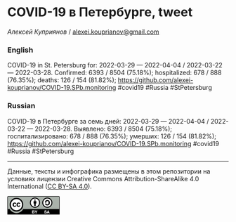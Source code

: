 COVID-19 в Петербурге, tweet
============================

*Алексей Куприянов* /
<a href="mailto:alexei.kouprianov@gmail.com" class="email">alexei.kouprianov@gmail.com</a>

### English

COVID-19 in St. Petersburg for: 2022-03-29 — 2022-04-04 / 2022-03-22 —
2022-03-28. Сonfirmed: 6393 / 8504 (75.18%); hospitalized: 678 / 888
(76.35%); deaths: 126 / 154 (81.82%);
<a href="https://github.com/alexei-kouprianov/COVID-19.SPb.monitoring" class="uri">https://github.com/alexei-kouprianov/COVID-19.SPb.monitoring</a>
\#covid19 \#Russia \#StPetersburg

### Russian

COVID-19 в Петербурге за семь дней: 2022-03-29 — 2022-04-04 / 2022-03-22
— 2022-03-28. Выявлено: 6393 / 8504 (75.18%); госпитализировано: 678 /
888 (76.35%); умерших: 126 / 154 (81.82%);
<a href="https://github.com/alexei-kouprianov/COVID-19.SPb.monitoring" class="uri">https://github.com/alexei-kouprianov/COVID-19.SPb.monitoring</a>
\#covid19 \#Russia \#StPetersburg

------------------------------------------------------------------------

Данные, тексты и инфографика размещены в этом репозитории на условиях
лицензии Creative Commons Attribution-ShareAlike 4.0 International ([CC
BY-SA 4.0](https://creativecommons.org/licenses/by-sa/4.0/)).

![](../misc/CC-BY-SA-icon.png "CC-BY-SA")

